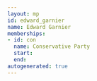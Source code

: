 ```yaml
---
layout: mp
id: edward_garnier
name: Edward Garnier
memberships:
- id: con
  name: Conservative Party
  start: 
  end: 
autogenerated: true
---
```

